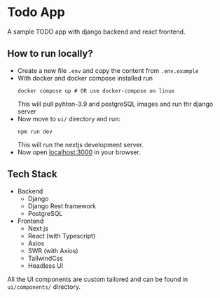 # Todo App

A sample TODO app with django backend and react frontend. 

## How to run locally?

* Create a new file `.env` and copy the content from `.env.example` 
* With docker and docker compose installed run
    ```shell
    docker compose up # OR use docker-compose on linux
    ```
  This will pull pyhton-3.9 and postgreSQL images and run thr django server
* Now move to `ui/` directory and run:
    ```shell
    npm run dev
    ```
  This will run the nextjs development server.
* Now open [localhost:3000](http://localhost:3000/) in your browser.

## Tech Stack

* Backend
  * Django
  * Django Rest framework
  * PostgreSQL
* Frontend
  * Next js
  * React (with Typescript)
  * Axios
  * SWR (with Axios)
  * TailwindCss
  * Headless UI

All the UI components are custom tailored and can be found in `ui/components/` directory.
